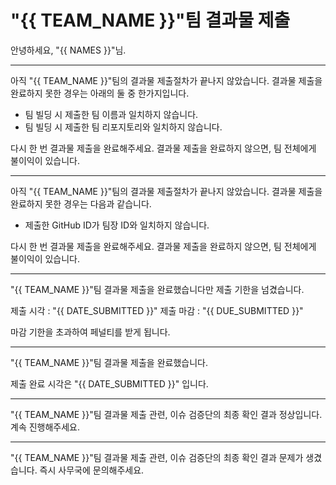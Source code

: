 # "{{ TEAM_NAME }}"팀 결과물 제출

안녕하세요, "{{ NAMES }}"님.

------

아직 "{{ TEAM_NAME }}"팀의 결과물 제출절차가 끝나지 않았습니다. 결과물 제출을 완료하지 못한 경우는 아래의 둘 중 한가지입니다.

- 팀 빌딩 시 제출한 팀 이름과 일치하지 않습니다.
- 팀 빌딩 시 제출한 팀 리포지토리와 일치하지 않습니다.

다시 한 번 결과물 제출을 완료해주세요. 결과물 제출을 완료하지 않으면, 팀 전체에게 불이익이 있습니다.

------

아직 "{{ TEAM_NAME }}"팀의 결과물 제출절차가 끝나지 않았습니다. 결과물 제출을 완료하지 못한 경우는 다음과 같습니다.

- 제출한 GitHub ID가 팀장 ID와 일치하지 않습니다.

다시 한 번 결과물 제출을 완료해주세요. 결과물 제출을 완료하지 않으면, 팀 전체에게 불이익이 있습니다.

------
"{{ TEAM_NAME }}"팀 결과물 제출을 완료했습니다만 제출 기한을 넘겼습니다.

제출 시각 : "{{ DATE_SUBMITTED }}"
제출 마감 : "{{ DUE_SUBMITTED }}"

마감 기한을 초과하여 페널티를 받게 됩니다.

------
"{{ TEAM_NAME }}"팀 결과물 제출을 완료했습니다.

제출 완료 시각은 "{{ DATE_SUBMITTED }}" 입니다.

------
"{{ TEAM_NAME }}"팀 결과물 제출 관련, 이슈 검증단의 최종 확인 결과 정상입니다. 계속 진행해주세요.

------
"{{ TEAM_NAME }}"팀 결과물 제출 관련, 이슈 검증단의 최종 확인 결과 문제가 생겼습니다. 즉시 사무국에 문의해주세요.
